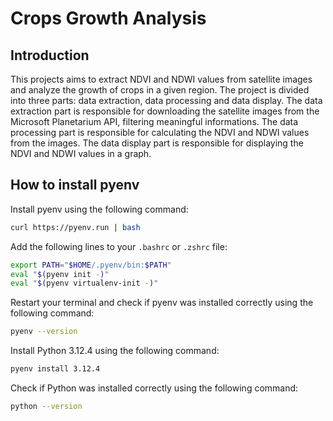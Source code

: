 # Crops Growth Analysis

## Introduction

This projects aims to extract NDVI and NDWI values from satellite images and analyze the growth of crops in a given region. The project is divided into three parts: data extraction, data processing and data display. The data extraction part is responsible for downloading the satellite images from the Microsoft Planetarium API, filtering meaningful informations. The data processing part is responsible for calculating the NDVI and NDWI values from the images. The data display part is responsible for displaying the NDVI and NDWI values in a graph.

## How to install pyenv

Install pyenv using the following command:

```bash
curl https://pyenv.run | bash
```

Add the following lines to your `.bashrc` or `.zshrc` file:

```bash
export PATH="$HOME/.pyenv/bin:$PATH"
eval "$(pyenv init -)"
eval "$(pyenv virtualenv-init -)"
```

Restart your terminal and check if pyenv was installed correctly using the following command:

```bash
pyenv --version
```

Install Python 3.12.4 using the following command:

```bash
pyenv install 3.12.4
```

Check if Python was installed correctly using the following command:

```bash
python --version
```
